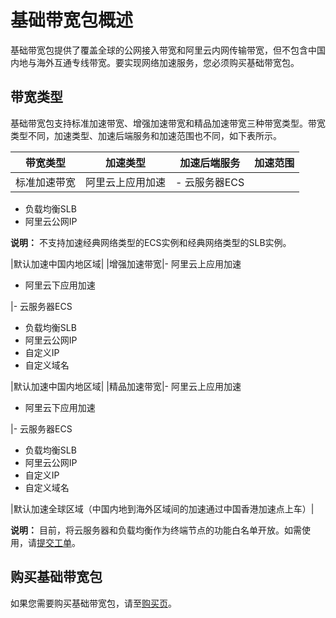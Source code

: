 # 基础带宽包概述

基础带宽包提供了覆盖全球的公网接入带宽和阿里云内网传输带宽，但不包含中国内地与海外互通专线带宽。要实现网络加速服务，您必须购买基础带宽包。

## 带宽类型

基础带宽包支持标准加速带宽、增强加速带宽和精品加速带宽三种带宽类型。带宽类型不同，加速类型、加速后端服务和加速范围也不同，如下表所示。

|带宽类型|加速类型|加速后端服务|加速范围|
|----|----|------|----|
|标准加速带宽|阿里云上应用加速|-   云服务器ECS
-   负载均衡SLB
-   阿里云公网IP

**说明：** 不支持加速经典网络类型的ECS实例和经典网络类型的SLB实例。


|默认加速中国内地区域|
|增强加速带宽|-   阿里云上应用加速
-   阿里云下应用加速

|-   云服务器ECS
-   负载均衡SLB
-   阿里云公网IP
-   自定义IP
-   自定义域名

|默认加速中国内地区域|
|精品加速带宽|-   阿里云上应用加速
-   阿里云下应用加速

|-   云服务器ECS
-   负载均衡SLB
-   阿里云公网IP
-   自定义IP
-   自定义域名

|默认加速全球区域（中国内地到海外区域间的加速通过中国香港加速点上车）|

**说明：** 目前，将云服务器和负载均衡作为终端节点的功能白名单开放。如需使用，请[提交工单](https://selfservice.console.aliyun.com/ticket/category/ga/today)。

## 购买基础带宽包

如果您需要购买基础带宽包，请至[购买页](https://common-buy.aliyun.com/?commodityCode=ga_plusbwppre_public_cn#/buy)。

